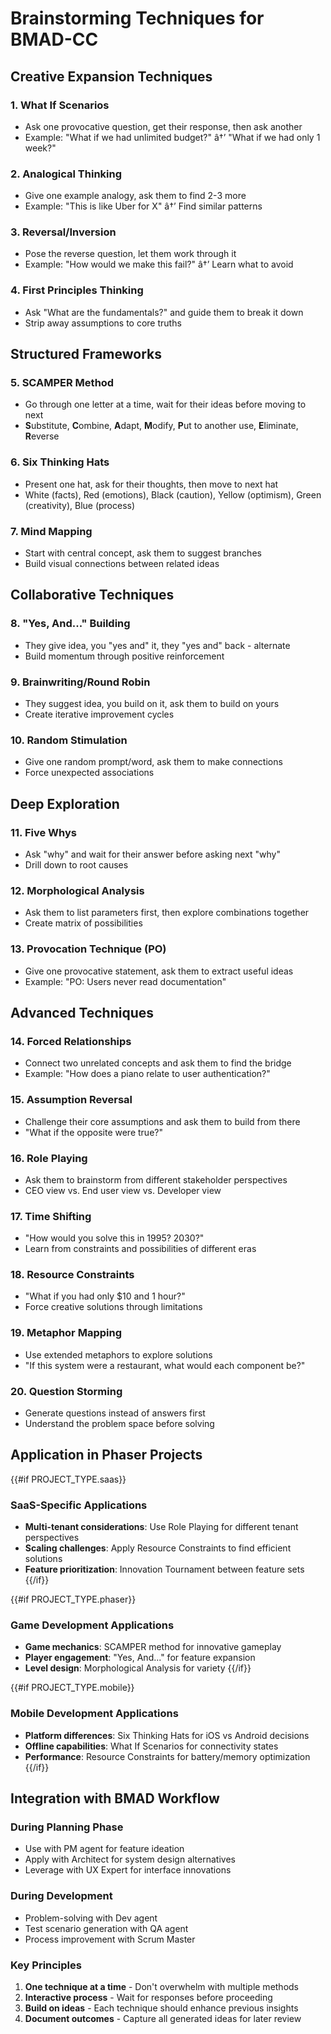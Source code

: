 # Brainstorming Techniques for BMAD-CC

## Creative Expansion Techniques

### 1. What If Scenarios
- Ask one provocative question, get their response, then ask another
- Example: "What if we had unlimited budget?" â†’ "What if we had only 1 week?"

### 2. Analogical Thinking
- Give one example analogy, ask them to find 2-3 more
- Example: "This is like Uber for X" â†’ Find similar patterns

### 3. Reversal/Inversion
- Pose the reverse question, let them work through it
- Example: "How would we make this fail?" â†’ Learn what to avoid

### 4. First Principles Thinking
- Ask "What are the fundamentals?" and guide them to break it down
- Strip away assumptions to core truths

## Structured Frameworks

### 5. SCAMPER Method
- Go through one letter at a time, wait for their ideas before moving to next
- **S**ubstitute, **C**ombine, **A**dapt, **M**odify, **P**ut to another use, **E**liminate, **R**everse

### 6. Six Thinking Hats
- Present one hat, ask for their thoughts, then move to next hat
- White (facts), Red (emotions), Black (caution), Yellow (optimism), Green (creativity), Blue (process)

### 7. Mind Mapping
- Start with central concept, ask them to suggest branches
- Build visual connections between related ideas

## Collaborative Techniques

### 8. "Yes, And..." Building
- They give idea, you "yes and" it, they "yes and" back - alternate
- Build momentum through positive reinforcement

### 9. Brainwriting/Round Robin
- They suggest idea, you build on it, ask them to build on yours
- Create iterative improvement cycles

### 10. Random Stimulation
- Give one random prompt/word, ask them to make connections
- Force unexpected associations

## Deep Exploration

### 11. Five Whys
- Ask "why" and wait for their answer before asking next "why"
- Drill down to root causes

### 12. Morphological Analysis
- Ask them to list parameters first, then explore combinations together
- Create matrix of possibilities

### 13. Provocation Technique (PO)
- Give one provocative statement, ask them to extract useful ideas
- Example: "PO: Users never read documentation"

## Advanced Techniques

### 14. Forced Relationships
- Connect two unrelated concepts and ask them to find the bridge
- Example: "How does a piano relate to user authentication?"

### 15. Assumption Reversal
- Challenge their core assumptions and ask them to build from there
- "What if the opposite were true?"

### 16. Role Playing
- Ask them to brainstorm from different stakeholder perspectives
- CEO view vs. End user view vs. Developer view

### 17. Time Shifting
- "How would you solve this in 1995? 2030?"
- Learn from constraints and possibilities of different eras

### 18. Resource Constraints
- "What if you had only $10 and 1 hour?"
- Force creative solutions through limitations

### 19. Metaphor Mapping
- Use extended metaphors to explore solutions
- "If this system were a restaurant, what would each component be?"

### 20. Question Storming
- Generate questions instead of answers first
- Understand the problem space before solving

## Application in Phaser Projects

{{#if PROJECT_TYPE.saas}}
### SaaS-Specific Applications
- **Multi-tenant considerations**: Use Role Playing for different tenant perspectives
- **Scaling challenges**: Apply Resource Constraints to find efficient solutions
- **Feature prioritization**: Innovation Tournament between feature sets
{{/if}}

{{#if PROJECT_TYPE.phaser}}
### Game Development Applications
- **Game mechanics**: SCAMPER method for innovative gameplay
- **Player engagement**: "Yes, And..." for feature expansion
- **Level design**: Morphological Analysis for variety
{{/if}}

{{#if PROJECT_TYPE.mobile}}
### Mobile Development Applications
- **Platform differences**: Six Thinking Hats for iOS vs Android decisions
- **Offline capabilities**: What If Scenarios for connectivity states
- **Performance**: Resource Constraints for battery/memory optimization
{{/if}}

## Integration with BMAD Workflow

### During Planning Phase
- Use with PM agent for feature ideation
- Apply with Architect for system design alternatives
- Leverage with UX Expert for interface innovations

### During Development
- Problem-solving with Dev agent
- Test scenario generation with QA agent
- Process improvement with Scrum Master

### Key Principles
1. **One technique at a time** - Don't overwhelm with multiple methods
2. **Interactive process** - Wait for responses before proceeding
3. **Build on ideas** - Each technique should enhance previous insights
4. **Document outcomes** - Capture all generated ideas for later review
